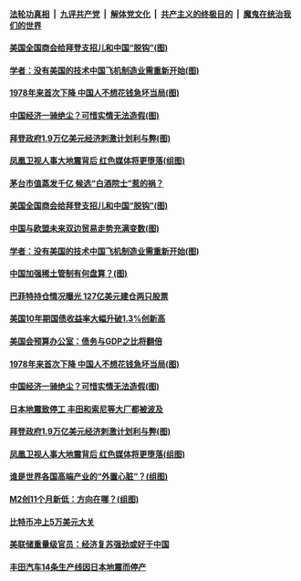 

####  [法轮功真相](../../../../basic/blob/master/README.md?t=02190301) &nbsp;|&nbsp; [九评共产党](../../../../9ping.md/blob/master/README.md?t=02190301) &nbsp;|&nbsp; [解体党文化](../../../../jtdwh.md/blob/master/README.md?t=02190301)  &nbsp;|&nbsp; [共产主义的终极目的](../../../../gczydzjmd.md/blob/master/README.md?t=02190301) &nbsp;|&nbsp; [魔鬼在统治我们的世界](../../../../mgztzwmdsj.md/blob/master/README.md?t=02190301) 

#### [美国全国商会给拜登支招儿和中国“脱钩”(图)](../pages/p5/962946.md?t=02190301) 

#### [学者：没有美国的技术中国飞机制造业需重新开始(图)](../pages/p5/962877.md?t=02190301) 

#### [1978年来首次下降 中国人不想花钱急坏当局(图)](../pages/p5/962847.md?t=02190301) 

#### [中国经济一骑绝尘？可惜实情无法造假(图)](../pages/p5/962842.md?t=02190301) 

#### [拜登政府1.9万亿美元经济刺激计划利与弊(图)](../pages/p5/962766.md?t=02190301) 

#### [凤凰卫视人事大地震背后 红色媒体将更堕落(组图)](../pages/p5/962785.md?t=02190301) 

#### [茅台市值蒸发千亿 候选“白酒院士”惹的祸？](../pages/p5/962952.md?t=02190301) 

#### [美国全国商会给拜登支招儿和中国“脱钩”(图)](../pages/p5/962946.md?t=02190301) 

#### [中国与欧盟未来双边贸易走势充满变数(图)](../pages/p5/962887.md?t=02190301) 

#### [学者：没有美国的技术中国飞机制造业需重新开始(图)](../pages/p5/962877.md?t=02190301) 


#### [中国加强稀土管制有何盘算？(图)](../pages/p5/962869.md?t=02190301) 

#### [巴菲特持仓情况曝光 127亿美元建仓两只股票](../pages/p5/962865.md?t=02190301) 

#### [美国10年期国债收益率大幅升破1.3%创新高](../pages/p5/962864.md?t=02190301) 

#### [美国会预算办公室：债务与GDP之比将翻倍](../pages/p5/962863.md?t=02190301) 

#### [1978年来首次下降 中国人不想花钱急坏当局(图)](../pages/p5/962847.md?t=02190301) 

#### [中国经济一骑绝尘？可惜实情无法造假(图)](../pages/p5/962842.md?t=02190301) 

#### [日本地震致停工 丰田和索尼等大厂都被波及](../pages/p5/962836.md?t=02190301) 

#### [拜登政府1.9万亿美元经济刺激计划利与弊(图)](../pages/p5/962766.md?t=02190301) 

#### [凤凰卫视人事大地震背后 红色媒体将更堕落(组图)](../pages/p5/962785.md?t=02190301) 

#### [谁是世界各国高端产业的“外置心脏”？(组图)](../pages/p5/962775.md?t=02190301) 

#### [M2创11个月新低：方向在哪？(组图)](../pages/p5/962770.md?t=02190301) 

#### [比特币冲上5万美元大关](../pages/p5/962754.md?t=02190301) 

#### [美联储重量级官员：经济复苏强劲或好于中国](../pages/p5/962752.md?t=02190301) 


#### [丰田汽车14条生产线因日本地震而停产](../pages/p5/962728.md?t=02190301) 

